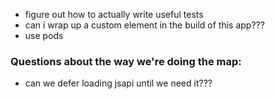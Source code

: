 * figure out how to actually write useful tests
* can i wrap up a custom element in the build of this app???
* use pods

### Questions about the way we're doing the map:
* can we defer loading jsapi until we need it???
